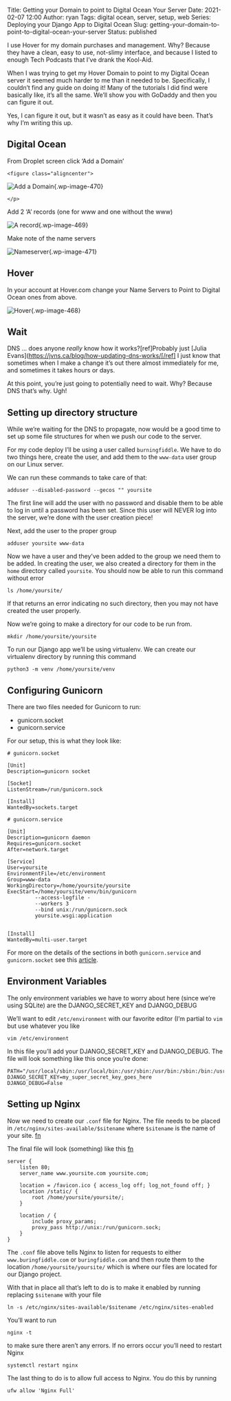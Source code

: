 Title: Getting your Domain to point to Digital Ocean Your Server
Date: 2021-02-07 12:00
Author: ryan
Tags: digital ocean, server, setup, web
Series: Deploying your Django App to Digital Ocean
Slug: getting-your-domain-to-point-to-digital-ocean-your-server
Status: published

I use Hover for my domain purchases and management. Why? Because they have a clean, easy to use, not-slimy interface, and because I listed to enough Tech Podcasts that I’ve drank the Kool-Aid.

When I was trying to get my Hover Domain to point to my Digital Ocean server it seemed much harder to me than it needed to be. Specifically, I couldn’t find any guide on doing it! Many of the tutorials I did find were basically like, it’s all the same. We’ll show you with GoDaddy and then you can figure it out.

Yes, I can figure it out, but it wasn’t as easy as it could have been. That’s why I’m writing this up.

## Digital Ocean

From Droplet screen click ‘Add a Domain’

```{=html}
<figure class="aligncenter">
```
![Add a Domain](/images/uploads/2021/02/DraggedImage.png){.wp-image-470}

```{=html}
</p>
```
Add 2 ‘A’ records (one for www and one without the www)

![A record](/images/uploads/2021/02/DraggedImage-1.png){.wp-image-469}

Make note of the name servers

![Nameserver](/images/uploads/2021/02/DraggedImage-2.png){.wp-image-471}

## Hover

In your account at Hover.com change your Name Servers to Point to Digital Ocean ones from above.

![Hover](/images/uploads/2021/02/DraggedImage-3.png){.wp-image-468}

## Wait

DNS … does anyone *really* know how it works?[ref]Probably just [Julia Evans](https://jvns.ca/blog/how-updating-dns-works/[/ref] I just know that sometimes when I make a change it’s out there almost immediately for me, and sometimes it takes hours or days.

At this point, you’re just going to potentially need to wait. Why? Because DNS that’s why. Ugh!

## Setting up directory structure

While we’re waiting for the DNS to propagate, now would be a good time to set up some file structures for when we push our code to the server.

For my code deploy I’ll be using a user called `burningfiddle`. We have to do two things here, create the user, and add them to the `www-data` user group on our Linux server.

We can run these commands to take care of that:

```
adduser --disabled-password --gecos "" yoursite
```

The first line will add the user with no password and disable them to be able to log in until a password has been set. Since this user will NEVER log into the server, we’re done with the user creation piece!

Next, add the user to the proper group

```
adduser yoursite www-data
```

Now we have a user and they’ve been added to the group we need them to be added. In creating the user, we also created a directory for them in the `home` directory called `yoursite`. You should now be able to run this command without error

```
ls /home/yoursite/
```

If that returns an error indicating no such directory, then you may not have created the user properly.

Now we’re going to make a directory for our code to be run from.

```
mkdir /home/yoursite/yoursite
```

To run our Django app we’ll be using virtualenv. We can create our virtualenv directory by running this command

```
python3 -m venv /home/yoursite/venv
```

## Configuring Gunicorn

There are two files needed for Gunicorn to run:

-   gunicorn.socket
-   gunicorn.service

For our setup, this is what they look like:

```
# gunicorn.socket

[Unit]
Description=gunicorn socket

[Socket]
ListenStream=/run/gunicorn.sock

[Install]
WantedBy=sockets.target
```

```
# gunicorn.service

[Unit]
Description=gunicorn daemon
Requires=gunicorn.socket
After=network.target

[Service]
User=yoursite
EnvironmentFile=/etc/environment
Group=www-data
WorkingDirectory=/home/yoursite/yoursite
ExecStart=/home/yoursite/venv/bin/gunicorn
         --access-logfile -
         --workers 3
         --bind unix:/run/gunicorn.sock
         yoursite.wsgi:application


[Install]
WantedBy=multi-user.target
```

For more on the details of the sections in both `gunicorn.service` and `gunicorn.socket` see this [article](https://www.digitalocean.com/community/tutorials/understanding-systemd-units-and-unit-files "Understanding systemd units and unit files").

## Environment Variables

The only environment variables we have to worry about here (since we’re using SQLite) are the DJANGO_SECRET_KEY and DJANGO_DEBUG

We’ll want to edit `/etc/environment` with our favorite editor (I’m partial to `vim` but use whatever you like

```
vim /etc/environment
```

In this file you’ll add your DJANGO_SECRET_KEY and DJANGO_DEBUG. The file will look something like this once you’re done:

```
PATH="/usr/local/sbin:/usr/local/bin:/usr/sbin:/usr/bin:/sbin:/bin:/usr/games:/usr/local/games"
DJANGO_SECRET_KEY=my_super_secret_key_goes_here
DJANGO_DEBUG=False
```

## Setting up Nginx

Now we need to create our `.conf` file for Nginx. The file needs to be placed in `/etc/nginx/sites-available/$sitename` where `$sitename` is the name of your site. [fn](# "In my case I'm leaving off the tld but you could just as easily name it with the tld")

The final file will look (something) like this [fn](# "Note that my site is called yoursite in this example")

```
server {
    listen 80;
    server_name www.yoursite.com yoursite.com;

    location = /favicon.ico { access_log off; log_not_found off; }
    location /static/ {
        root /home/yoursite/yoursite/;
    }

    location / {
        include proxy_params;
        proxy_pass http://unix:/run/gunicorn.sock;
    }
}
```

The `.conf` file above tells Nginx to listen for requests to either `www.buringfiddle.com` or `buringfiddle.com` and then route them to the location `/home/yoursite/yoursite/` which is where our files are located for our Django project.

With that in place all that’s left to do is to make it enabled by running replacing `$sitename` with your file

```
ln -s /etc/nginx/sites-available/$sitename /etc/nginx/sites-enabled
```

You’ll want to run

```
nginx -t
```

to make sure there aren’t any errors. If no errors occur you’ll need to restart Nginx

```
systemctl restart nginx
```

The last thing to do is to allow full access to Nginx. You do this by running

```
ufw allow 'Nginx Full'
```
